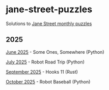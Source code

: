 # jane-street-puzzles
Solutions to [Jane Street monthly puzzles](https://www.janestreet.com/puzzles/)

## 2025

[June 2025](2025/06/) - Some Ones, Somewhere (Python)

[July 2025](2025/07/) - Robot Road Trip (Python)

[September 2025](2025/09/) - Hooks 11 (Rust)

[October 2025](2025/10/) - Robot Baseball (Python)